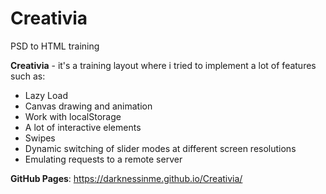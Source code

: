 # Creativia
PSD to HTML training

**Creativia** - it's a training layout where i tried to implement a lot of features such as:

- Lazy Load
- Canvas drawing and animation
- Work with localStorage
- A lot of interactive elements
- Swipes
- Dynamic switching of slider modes at different screen resolutions
- Emulating requests to a remote server

**GitHub Pages**: https://darknessinme.github.io/Creativia/
